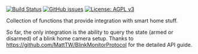 [![Build Status](https://github.com/tstibbs/smart-home-integration/workflows/CI/badge.svg)](https://github.com/tstibbs/smart-home-integration/actions?query=workflow%3ACI)
[![GitHub issues](https://img.shields.io/github/issues/tstibbs/smart-home-integration.svg)](https://github.com/tstibbs/smart-home-integration/issues)
[![License: AGPL v3](https://img.shields.io/github/license/tstibbs/smart-home-integration)](LICENSE)

Collection of functions that provide integration with smart home stuff.

So far, the only integration is the ability to query the state (armed or disarmed) of a blink home camera setup. Thanks to https://github.com/MattTW/BlinkMonitorProtocol for the detailed API guide.
